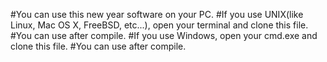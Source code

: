 #You can use this new year software on your PC.
#If you use UNIX(like Linux, Mac OS X, FreeBSD, etc...), open your terminal and clone this file.
#You can use after compile.
#If you use Windows, open your cmd.exe and clone this file.
#You can use after compile.
